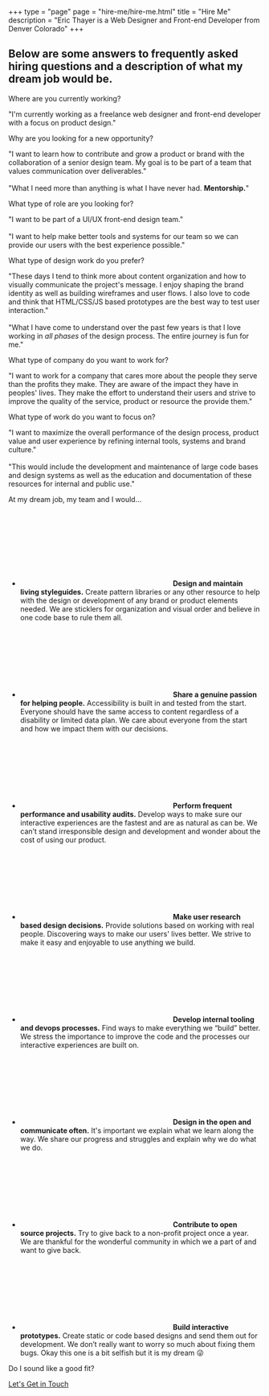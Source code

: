 +++
type = "page"
page = "hire-me/hire-me.html"
title = "Hire Me"
description = "Eric Thayer is a Web Designer and Front-end Developer from Denver Colorado"
+++

<div class="container text-block mw-48em p2 pt-2">

  <h2 class="h4 mb-3 mr-ml-a mw-25em text-center lg-pr-pl-2">Below are some answers to frequently asked hiring questions and a description of what my dream job would be.</h2>

  <p class="question">
    <span>Where are you currently working?</span>
  </p>

  <p class="answer">"I'm currently working as a freelance web designer and front-end developer with a focus on product design."</p>

  <p class="question bg-rust">
    <span>Why are you looking for a new opportunity?</span>
  </p>

  <p class="answer">"I want to learn how to contribute and grow a product or brand with the collaboration of a senior design team. My goal is to be part of a team that values communication over deliverables."<br><br>    "What I need more than anything is what I have never had. <strong class="text-md-r">Mentorship.</strong>"</p>

  <p class="question bg-purple">
    <span>What type of role are you looking for?</span>
  </p>

  <p class="answer">
    "I want to be part of a UI/UX front-end design team."<br><br> "I want to help make better tools and systems for our team so we can provide our users with the best experience possible."</p>

  <p class="question bg-teal">
    <span>What type of design work do you prefer?</span>
  </p>

  <p class="answer">"These days I tend to think more about content organization and how to visually communicate the project's message. I enjoy
    shaping the brand identity as well as building wireframes and user flows. I also love to code and think that HTML/CSS/JS
    based prototypes are the best way to test user interaction."<br><br>"What I have come to understand over the past few
    years is that I love working in <em>all phases</em> of the design process. The entire journey is fun for me."</p>

  <p class="question bg-pink">
    <span>What type of company do you want to work for?</span>
  </p>

  <p class="answer">
    "I want to work for a company that cares more about the people they serve than the profits they make. They are aware of the impact they have in peoples' lives. They make the effort to understand their users and strive to improve the quality of the service, product or resource the provide them."</p>

  <p class="question bg-green">
    <span>What type of work do you want to focus on?</span>
  </p>

  <p class="answer">
    "I want to maximize the overall performance of the design process, product value and user experience by refining internal tools, systems and brand culture."<br><br>"This would include the development and maintenance of large code bases and design systems as well as the education and documentation of these resources for internal and public use."</p>

  <p class="h4 mb-2 text-center">At my dream job, my team and I would…</p>

  <ul class="grid-list">
    <li>
      <svg class="icon c-blue">
        <use xlink:href="#icon-draw" />
      </svg>
      <span><strong>Design and maintain living styleguides.</strong> Create pattern libraries or any other resource to help with the design or development of any brand or product elements needed. We are sticklers for organization and visual order and believe in one code base to rule them all.</span>
    </li>
    <li>
      <svg class="icon c-green">
        <use xlink:href="#icon-people" />
      </svg>
      <span><strong>Share a genuine passion for helping people.</strong> Accessibility is built in and tested from the start. Everyone should have the same access to content regardless of a disability or limited data plan. We care about everyone from the start and how we impact them with our decisions.</span>
    </li>
    <li>
      <svg class="icon icon-audits c-orange">
        <use xlink:href="#icon-audits" />
      </svg>
      <span><strong>Perform frequent performance and usability audits.</strong> Develop ways to make sure our interactive experiences are the fastest and are as natural as can be. We can’t stand irresponsible design and development and wonder about the cost of using our product.</span>
    </li>
    <li>
      <svg class="icon c-purple">
        <use xlink:href="#icon-touch" />
      </svg>
      <span><strong>Make user research based design decisions.</strong> Provide solutions based on working with real people. Discovering ways to make our users' lives better. We strive to make it easy and enjoyable to use anything we build.</span>
    </li>
    <li>
      <svg class="icon c-blue-rich">
        <use xlink:href="#icon-tools-alt" />
      </svg>
      <span><strong>Develop internal tooling and devops processes.</strong> Find ways to make everything we “build” better. We stress the importance to improve the code and the processes our interactive experiences are built on.</span>
    </li>
    <li>
      <svg class="icon c-rust">
        <use xlink:href="#icon-chat" />
      </svg>
      <span><strong>Design in the open and communicate often.</strong> It's important we explain what we learn along the way. We share our progress and struggles and explain why we do what we do.</span>
    </li>
    <li>
      <svg class="icon c-yellow">
        <use xlink:href="#icon-puzzle" />
      </svg>
      <span><strong>Contribute to open source projects.</strong> Try to give back to a non-profit project once a year. We are thankful for the wonderful community
                    in which we a part of and want to give back.</span>
    </li>
    <li>
      <svg class="icon icon-top-adjust c-pink">
        <use xlink:href="#icon-devices-alt" />
      </svg>
      <span><strong>Build interactive prototypes.</strong> Create static or code based designs and send them out for development. We don’t really want to worry so much about fixing them bugs. Okay this one is a bit selfish but it is my dream 😜</span>
    </li>
  </ul>

  <p class="mb-0 text-center">Do I sound like a good fit?</p>

  <a href="contact.html" class="cta-link mb-0 pt-0">Let's Get in Touch</a>

</div>